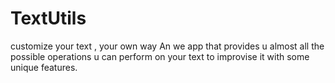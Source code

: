 # TextUtils
 customize your text , your own way  An we app that provides u almost all the possible operations u can perform on your text to improvise it with some unique features.

